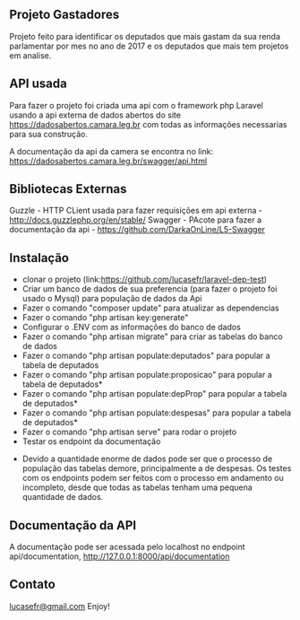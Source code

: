 ## Projeto Gastadores

Projeto feito para identificar os deputados que mais gastam da sua renda parlamentar por mes no ano de 2017 e os deputados que mais tem projetos em analise.

## API usada

Para fazer o projeto foi criada uma api com o framework php Laravel usando a api externa de dados abertos do site https://dadosabertos.camara.leg.br
com todas as informações necessarias para sua construção.

A documentação da api da camera se encontra no link: https://dadosabertos.camara.leg.br/swagger/api.html

## Bibliotecas Externas

Guzzle - HTTP CLient usada para fazer requisições em api externa - http://docs.guzzlephp.org/en/stable/
Swagger - PAcote para fazer a documentação da api - https://github.com/DarkaOnLine/L5-Swagger

## Instalação

- clonar o projeto (link:https://github.com/lucasefr/laravel-dep-test)
- Criar um banco de dados de sua preferencia (para fazer o projeto foi usado o Mysql) para população de dados da Api
- Fazer o comando "composer update" para atualizar as dependencias
- Fazer o comando "php artisan key:generate"
- Configurar o .ENV com as informações do banco de dados
- Fazer o comando "php artisan migrate" para criar as tabelas do banco de dados
- Fazer o comando "php artisan populate:deputados" para popular a tabela de deputados
- Fazer o comando "php artisan populate:proposicao" para popular a tabela de deputados*
- Fazer o comando "php artisan populate:depProp" para popular a tabela de deputados*
- Fazer o comando "php artisan populate:despesas" para popular a tabela de deputados* 
- Fazer o comando "php artisan serve" para rodar o projeto
- Testar os endpoint da documentação

* Devido a quantidade enorme de dados pode ser que o processo de população das tabelas demore, principalmente a de despesas.
Os testes com os endpoints podem ser feitos com o processo em andamento ou incompleto, desde que todas as tabelas tenham uma pequena 
quantidade de dados. 

## Documentação da API

A documentação pode ser acessada pelo localhost no endpoint api/documentation, 
http://127.0.0.1:8000/api/documentation

## Contato
lucasefr@gmail.com
Enjoy!


